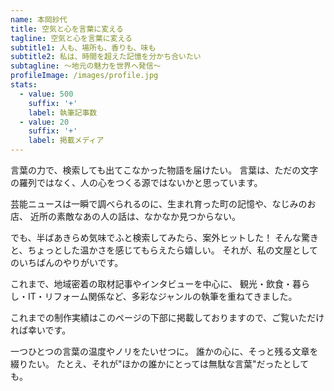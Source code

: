 ```yaml
---
name: 本岡紗代
title: 空気と心を言葉に変える
tagline: 空気と心を言葉に変える
subtitle1: 人も、場所も、香りも、味も
subtitle2: 私は、時間を超えた記憶を分かち合いたい
subtagline: ～地元の魅力を世界へ発信～
profileImage: /images/profile.jpg
stats:
  - value: 500
    suffix: '+'
    label: 執筆記事数
  - value: 20
    suffix: '+'
    label: 掲載メディア
---
```


言葉の力で、検索しても出てこなかった物語を届けたい。
言葉は、ただの文字の羅列ではなく、人の心をつくる源ではないかと思っています。

芸能ニュースは一瞬で調べられるのに、生まれ育った町の記憶や、なじみのお店、
近所の素敵なあの人の話は、なかなか見つからない。

でも、半ばあきらめ気味でふと検索してみたら、案外ヒットした！
そんな驚きと、ちょっとした温かさを感じてもらえたら嬉しい。
それが、私の文屋としてのいちばんのやりがいです。

これまで、地域密着の取材記事やインタビューを中心に、
観光・飲食・暮らし・IT・リフォーム関係など、多彩なジャンルの執筆を重ねてきました。

これまでの制作実績はこのページの下部に掲載しておりますので、ご覧いただければ幸いです。

一つひとつの言葉の温度やノリをたいせつに。
誰かの心に、そっと残る文章を綴りたい。
たとえ、それが"ほかの誰かにとっては無駄な言葉"だったとしても。
